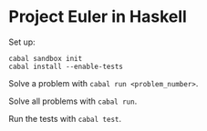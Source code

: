 # Project Euler in Haskell

Set up:

```
cabal sandbox init
cabal install --enable-tests
```

Solve a problem with `cabal run <problem_number>`.

Solve all problems with `cabal run`.

Run the tests with `cabal test`.
